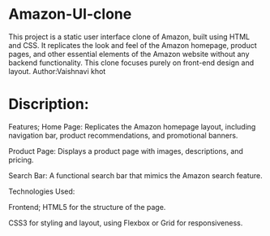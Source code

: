 # Amazon-UI-clone
This project is a static user interface clone of Amazon, built using HTML and CSS. It replicates the look and feel of the Amazon homepage, product pages, and other essential elements of the Amazon website without any backend functionality. This clone focuses purely on front-end design and layout.
Author:Vaishnavi khot
# Discription:
Features;
Home Page: Replicates the Amazon homepage layout, including navigation bar, product recommendations, and promotional banners.

Product Page: Displays a product page with images, descriptions, and pricing.

Search Bar: A functional search bar that mimics the Amazon search feature.

Technologies Used:

Frontend;
HTML5 for the structure of the page.

CSS3 for styling and layout, using Flexbox or Grid for responsiveness.


